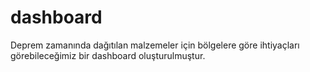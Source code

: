 # dashboard
Deprem zamanında dağıtılan malzemeler için bölgelere göre ihtiyaçları görebileceğimiz bir dashboard oluşturulmuştur. 
